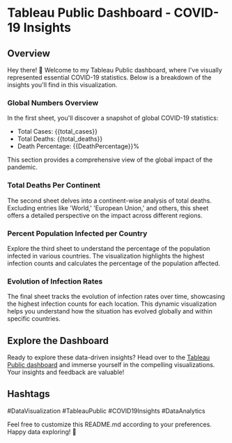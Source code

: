 # Tableau Public Dashboard - COVID-19 Insights

## Overview
Hey there! 👋 Welcome to my Tableau Public dashboard, where I've visually represented essential COVID-19 statistics. Below is a breakdown of the insights you'll find in this visualization.

### Global Numbers Overview
In the first sheet, you'll discover a snapshot of global COVID-19 statistics:
- Total Cases: {{total_cases}}
- Total Deaths: {{total_deaths}}
- Death Percentage: {{DeathPercentage}}%

This section provides a comprehensive view of the global impact of the pandemic.

### Total Deaths Per Continent
The second sheet delves into a continent-wise analysis of total deaths. Excluding entries like 'World,' 'European Union,' and others, this sheet offers a detailed perspective on the impact across different regions.

### Percent Population Infected per Country
Explore the third sheet to understand the percentage of the population infected in various countries. The visualization highlights the highest infection counts and calculates the percentage of the population affected.

### Evolution of Infection Rates
The final sheet tracks the evolution of infection rates over time, showcasing the highest infection counts for each location. This dynamic visualization helps you understand how the situation has evolved globally and within specific countries.

## Explore the Dashboard
Ready to explore these data-driven insights? Head over to the [Tableau Public dashboard](https://public.tableau.com/app/profile/mendenson.mota/viz/CovidDashboardTableau_17001786005590/Dashboard1) and immerse yourself in the compelling visualizations. Your insights and feedback are valuable!

## Hashtags
#DataVisualization #TableauPublic #COVID19Insights #DataAnalytics

Feel free to customize this README.md according to your preferences. Happy data exploring! 🚀
